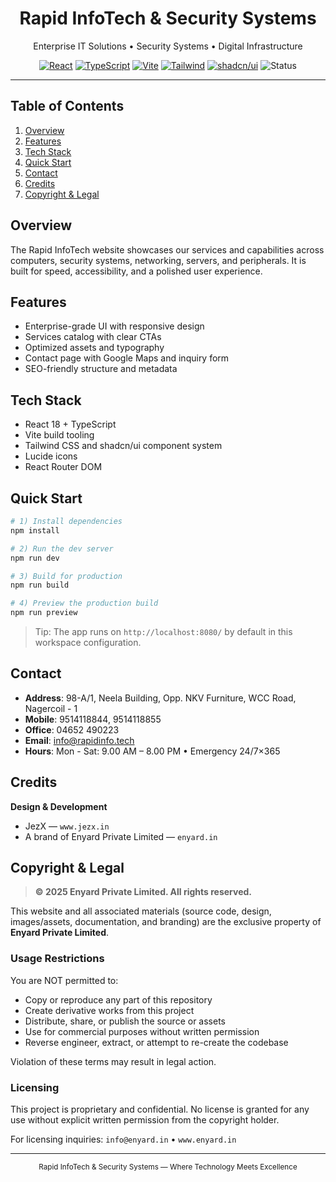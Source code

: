 <div align="center">

<h1>Rapid InfoTech & Security Systems</h1>

<p>Enterprise IT Solutions • Security Systems • Digital Infrastructure</p>

<p>
  <a href="https://react.dev"><img alt="React" src="https://img.shields.io/badge/React-18-61DAFB?logo=react&logoColor=white"></a>
  <a href="https://www.typescriptlang.org/"><img alt="TypeScript" src="https://img.shields.io/badge/TypeScript-5-3178C6?logo=typescript&logoColor=white"></a>
  <a href="https://vitejs.dev"><img alt="Vite" src="https://img.shields.io/badge/Vite-5-646CFF?logo=vite&logoColor=white"></a>
  <a href="https://tailwindcss.com/"><img alt="Tailwind" src="https://img.shields.io/badge/Tailwind_CSS-3-06B6D4?logo=tailwindcss&logoColor=white"></a>
  <a href="https://ui.shadcn.com/"><img alt="shadcn/ui" src="https://img.shields.io/badge/shadcn/ui-Components-000000"></a>
  <img alt="Status" src="https://img.shields.io/badge/Status-Live-success">
</p>

</div>

---

## Table of Contents

1. [Overview](#overview)
2. [Features](#features)
3. [Tech Stack](#tech-stack)
4. [Quick Start](#quick-start)
5. [Contact](#contact)
6. [Credits](#credits)
7. [Copyright & Legal](#copyright--legal)

## Overview

The Rapid InfoTech website showcases our services and capabilities across computers, security systems, networking, servers, and peripherals. It is built for speed, accessibility, and a polished user experience.

## Features

- Enterprise-grade UI with responsive design
- Services catalog with clear CTAs
- Optimized assets and typography
- Contact page with Google Maps and inquiry form
- SEO-friendly structure and metadata

## Tech Stack

- React 18 + TypeScript
- Vite build tooling
- Tailwind CSS and shadcn/ui component system
- Lucide icons
- React Router DOM

## Quick Start

```bash
# 1) Install dependencies
npm install

# 2) Run the dev server
npm run dev

# 3) Build for production
npm run build

# 4) Preview the production build
npm run preview
```

> Tip: The app runs on `http://localhost:8080/` by default in this workspace configuration.

## Contact

- **Address**: 98-A/1, Neela Building, Opp. NKV Furniture, WCC Road, Nagercoil - 1
- **Mobile**: 9514118844, 9514118855
- **Office**: 04652 490223
- **Email**: info@rapidinfo.tech
- **Hours**: Mon - Sat: 9.00 AM – 8.00 PM • Emergency 24/7×365

## Credits

**Design & Development**

- JezX — `www.jezx.in`
- A brand of Enyard Private Limited — `enyard.in`

## Copyright & Legal

> **© 2025 Enyard Private Limited. All rights reserved.**

This website and all associated materials (source code, design, images/assets, documentation, and branding) are the exclusive property of **Enyard Private Limited**.

### Usage Restrictions

You are NOT permitted to:

- Copy or reproduce any part of this repository
- Create derivative works from this project
- Distribute, share, or publish the source or assets
- Use for commercial purposes without written permission
- Reverse engineer, extract, or attempt to re-create the codebase

Violation of these terms may result in legal action.

### Licensing

This project is proprietary and confidential. No license is granted for any use without explicit written permission from the copyright holder.

For licensing inquiries: `info@enyard.in` • `www.enyard.in`

---

<div align="center">
  <sub>Rapid InfoTech & Security Systems — Where Technology Meets Excellence</sub>
  
</div>